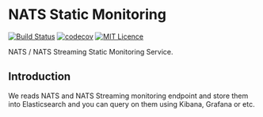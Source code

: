 # NATS Static Monitoring

[![Build Status][1]][2]
[![codecov][3]][4]
[![MIT Licence][5]][6]

NATS / NATS Streaming Static Monitoring Service.

## Introduction

We reads NATS and NATS Streaming monitoring endpoint and store them into Elasticsearch and you can query on them using Kibana, Grafana or etc.

[1]: https://img.shields.io/drone/build/4lie/nats-static-monitoring.svg?style=flat-square&logo=drone
[2]: https://cloud.drone.io/4lie/nats-static-monitoring
[3]: https://img.shields.io/codecov/c/gh/4lie/nats-static-monitoring?logo=codecov&style=flat-square
[4]: https://codecov.io/gh/4lie/nats-static-monitoring
[5]: https://img.shields.io/github/license/4lie/nats-static-monitoring?style=flat-square
[6]: https://opensource.org/licenses/mit-license.php
